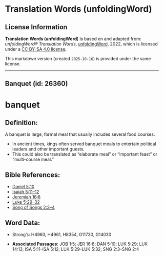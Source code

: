 # Translation Words (unfoldingWord)

## License Information

**Translation Words (unfoldingWord)** is based on and adapted from: _unfoldingWord® Translation Words_, [unfoldingWord](https://unfoldingword.org/utw), 2022, which is licensed under a [CC BY-SA 4.0 license](https://creativecommons.org/licenses/by-sa/4.0/legalcode.en).

This markdown version (created `2025-10-16`) is provided under the same license.



--------------------------------

## Banquet (id: 26360)

banquet
=======

Definition:
-----------

A banquet is large, formal meal that usually includes several food courses.

* In ancient times, kings often served banquet meals to entertain political leaders and other important guests.
* This could also be translated as “elaborate meal” or “important feast” or “multi\-course meal.”

Bible References:
-----------------

* [Daniel 5:10](https://ref.ly/Dan5:10)
* [Isaiah 5:11–12](https://ref.ly/Isa5:11-Isa5:12)
* [Jeremiah 16:8](https://ref.ly/Jer16:8)
* [Luke 5:29–32](https://ref.ly/Luke5:29-Luke5:32)
* [Song of Songs 2:3–4](https://ref.ly/Song2:3-Song2:4)

Word Data:
----------

* Strong’s: H4960, H4961, H8354, G11730, G14030

* **Associated Passages:** JOB 1:5; JER 16:8; DAN 5:10; LUK 5:29; LUK 14:13; ISA 5:11–ISA 5:12; LUK 5:29–LUK 5:32; SNG 2:3–SNG 2:4

